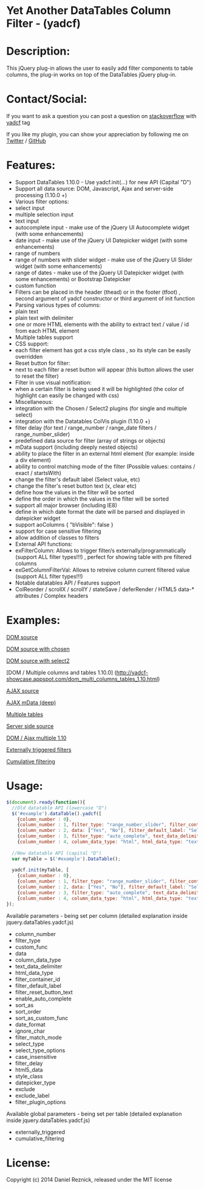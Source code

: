 Yet Another DataTables Column Filter - (yadcf)
=====
 
Description:
=====

This jQuery plug-in allows the user to easily add filter components to table columns, the plug-in works on top of the DataTables jQuery plug-in.


Contact/Social:
=====
If you want to ask a question you can post a question on [stackoverflow](www.stackoverflow.com) with [yadcf](http://stackoverflow.com/questions/tagged/yadcf) tag

If you like my plugin, you can show your appreciation by following me on [Twitter](https://twitter.com/danielreznick) / [GitHub](https://github.com/vedmack)


Features:
=====

- Support DataTables 1.10.0 - Use yadcf.init(...) for new API (Capital "D")
- Support all data source: DOM, Javascript, Ajax and server-side processing (1.10.0 +)
- Various filter options: 
 - select input
 - multiple selection input
 - text input
 - autocomplete input - make use of the jQuery UI Autocomplete widget (with some enhancements)
 - date input - make use of the jQuery UI Datepicker widget (with some enhancements)
 - range of numbers
 - range of numbers with slider widget - make use of the jQuery UI Slider widget (with some enhancements)
 - range of dates - make use of the jQuery UI Datepicker widget (with some enhancements) or Bootstrap Datepicker
 - custom function
- Filters can be placed in the header (thead) or in the footer (tfoot) , second argument of yadcf constructor or third argument of init function
- Parsing various types of columns: 
 - plain text 
 - plain text with delimiter
 - one or more HTML elements with the ability to extract text / value / id from each HTML element
- Multiple tables support
- CSS support:
 - each filter element has got a css style class , so its style can be easily overridden
 - Reset button for filter:
 - next to each filter a reset button will appear (this button allows the user to reset the filter)
- Filter in use visual notification:
 - when a certain filter is being used it will be highlighted (the color of highlight can easily be changed with css)
- Miscellaneous:
 - integration with the Chosen / Select2 plugins (for single and multiple select)
 - integration with the Datatables ColVis plugin (1.10.0 +)
 - filter delay (for text / range_number / range_date filters / range_number_slider)
 - predefined data source for filter (array of strings or objects)
 - mData support (including deeply nested objects)
 - ability to place the filter in an external html element (for example: inside a div element)
 - ability to control matching mode of the filter (Possible values: contains / exact / startsWith)
 - change the filter's default label (Select value, etc)
 - change the filter's reset button text (x, clear etc)
 - define how the values in the filter will be sorted
 - define the order in which the values in the filter will be sorted
 - support all major browser (including IE8)
 - define in which date format the date will be parsed and displayed in datepicker widget
 - support aoColumns { "bVisible": false }
 - support for case sensitive filtering
 - allow addition of classes to filters
- External API functions:
 - exFilterColumn: Allows to trigger filter/s externally/programmatically (support ALL filter types!!!) , perfect for showing table with pre filtered columns
 - exGetColumnFilterVal: Allows to retreive  column current filtered value (support ALL filter types!!!)	
- Notable datatables API / Features support
 - ColReorder / scrollX / scrollY / stateSave / deferRender / HTML5 data-* attributes / Complex headers

Examples:
=====

[DOM source](http://yadcf-showcase.appspot.com/DOM_source.html)

[DOM source with chosen](http://yadcf-showcase.appspot.com/DOM_source_chosen.html)

[DOM source with select2](http://yadcf-showcase.appspot.com/DOM_source_select2.html)

[DOM / Multiple columns and tables 1.10.0] (http://yadcf-showcase.appspot.com/dom_multi_columns_tables_1.10.html)

[AJAX source](http://yadcf-showcase.appspot.com/ajax_source.html)

[AJAX mData (deep)](http://yadcf-showcase.appspot.com/ajax_mData_source.html)

[Multiple tables](http://yadcf-showcase.appspot.com/multiple_tables.html)

[Server side source](http://yadcf-showcase.appspot.com/server_side_source.html)

[DOM / Ajax multiple 1.10](http://yadcf-showcase.appspot.com/DOM_Ajax_Multiple_1.10.html)

[Externally triggered filters](http://yadcf-showcase.appspot.com/dom_source_externally_triggered.html)

[Cumulative filtering](http://yadcf-showcase.appspot.com/cumulative_filtering.html)


Usage:
=====

```javascript
$(document).ready(function(){
  //Old datatable API (lowercase "D")
  $('#example').dataTable().yadcf([
    {column_number : 0},
    {column_number : 1, filter_type: "range_number_slider", filter_container_id: "external_filter_container"},
    {column_number : 2, data: ["Yes", "No"], filter_default_label: "Select Yes/No"},
    {column_number : 3, filter_type: "auto_complete", text_data_delimiter: ","},
    {column_number : 4, column_data_type: "html", html_data_type: "text", filter_default_label: "Select tag"}]);
  
  //New datatable API (capital "D")
  var myTable = $('#example').DataTable();
  
  yadcf.init(myTable, [
    {column_number : 0},
    {column_number : 1, filter_type: "range_number_slider", filter_container_id: "external_filter_container"},
    {column_number : 2, data: ["Yes", "No"], filter_default_label: "Select Yes/No"},
    {column_number : 3, filter_type: "auto_complete", text_data_delimiter: ","},
    {column_number : 4, column_data_type: "html", html_data_type: "text", filter_default_label: "Select tag"}]);
});
```

Available parameters - being set per column (detailed explanation inside jquery.dataTables.yadcf.js)

* column_number
* filter_type
* custom_func
* data
* column_data_type
* text_data_delimiter
* html_data_type
* filter_container_id
* filter_default_label
* filter_reset_button_text
* enable_auto_complete
* sort_as
* sort_order
* sort_as_custom_func
* date_format
* ignore_char
* filter_match_mode
* select_type
* select_type_options
* case_insensitive
* filter_delay
* html5_data
* style_class
* datepicker_type
* exclude
* exclude_label
* filter_plugin_options


Available global parameters - being set per table (detailed explanation inside jquery.dataTables.yadcf.js)

 * externally_triggered
 * cumulative_filtering


License:
=====

Copyright (c) 2014 Daniel Reznick, released under the MIT license
